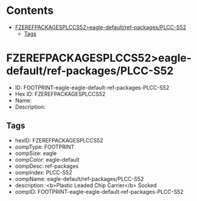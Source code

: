 



Contents
========

* [FZEREFPACKAGESPLCCS52>eagle-default/ref-packages/PLCC-S52](#fzerefpackagesplccs52eagle-defaultref-packagesplcc-s52)
	* [Tags](#tags)

# FZEREFPACKAGESPLCCS52>eagle-default/ref-packages/PLCC-S52

- ID: FOOTPRINT-eagle-eagle-default-ref-packages-PLCC-S52
- Hex ID: FZEREFPACKAGESPLCCS52
- Name: 
- Description: 

## Tags

- hexID: FZEREFPACKAGESPLCCS52
- oompType: FOOTPRINT
- oompSize: eagle
- oompColor: eagle-default
- oompDesc: ref-packages
- oompIndex: PLCC-S52
- oompName: eagle-default/ref-packages/PLCC-S52
- description: &lt;b&gt;Plastic Leaded Chip Carrier&lt;/b&gt; Socked
- oompID: FOOTPRINT-eagle-eagle-default-ref-packages-PLCC-S52
